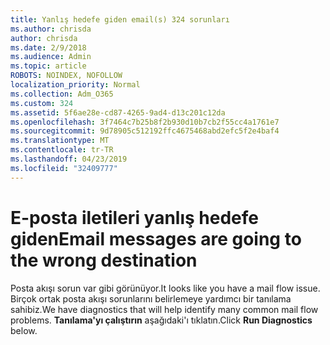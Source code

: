 ```yaml
---
title: Yanlış hedefe giden email(s) 324 sorunları
ms.author: chrisda
author: chrisda
ms.date: 2/9/2018
ms.audience: Admin
ms.topic: article
ROBOTS: NOINDEX, NOFOLLOW
localization_priority: Normal
ms.collection: Adm_O365
ms.custom: 324
ms.assetid: 5f6ae28e-cd87-4265-9ad4-d13c201c12da
ms.openlocfilehash: 3f7464c7b25b8f2b930d10b7cb2f55cc4a1761e7
ms.sourcegitcommit: 9d78905c512192ffc4675468abd2efc5f2e4baf4
ms.translationtype: MT
ms.contentlocale: tr-TR
ms.lasthandoff: 04/23/2019
ms.locfileid: "32409777"
---
```

# <a name="email-messages-are-going-to-the-wrong-destination"></a><span data-ttu-id="c3ea4-102">E-posta iletileri yanlış hedefe giden</span><span class="sxs-lookup"><span data-stu-id="c3ea4-102">Email messages are going to the wrong destination</span></span>

<span data-ttu-id="c3ea4-103">Posta akışı sorun var gibi görünüyor.</span><span class="sxs-lookup"><span data-stu-id="c3ea4-103">It looks like you have a mail flow issue.</span></span> <span data-ttu-id="c3ea4-104">Birçok ortak posta akışı sorunlarını belirlemeye yardımcı bir tanılama sahibiz.</span><span class="sxs-lookup"><span data-stu-id="c3ea4-104">We have diagnostics that will help identify many common mail flow problems.</span></span> <span data-ttu-id="c3ea4-105">**Tanılama'yı çalıştırın** aşağıdaki'ı tıklatın.</span><span class="sxs-lookup"><span data-stu-id="c3ea4-105">Click **Run Diagnostics** below.</span></span>
